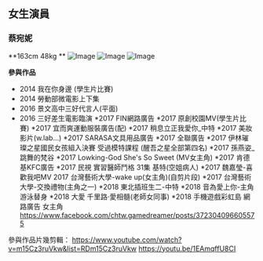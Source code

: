 ## 女生演員

### 蔡宛妮
**163cm  48kg **
![Image](./shinny/ran01.jpg)
![Image](./shinny/ran01.jpg)
![Image](./shinny/ran01.jpg)


**參與作品**
* 2014 我在你身邊 (學生片比賽)
* 2014 勞動部微電影上下集
* 2016 景文高中三好代言人(平面)
* 2016 三好差生電影臨演
*2017 FIN網路廣告
*2017 原創校園MV(學生片比賽)
*2017 宜而爽運動服裝廣告(配)
*2017 稍息立正我愛你_中特
*2017 美妝影片(w.lab...)
*2017 SARASA文具用品廣告
*2017 全聯廣告
*2017 伊林璀璨之星國民女孩組入決賽
受過模特課程 (醒吾之星全部第四名)
*2017 孫燕姿_跳舞的梵谷
*2017 Lowking-God She's So Sweet (MV女主角)
*2017 肯德基KFC廣告
*2017 民視 實習醫師鬥格 31集 基特(空姐病人)
*2017 魏嘉瑩-喜歡我吧MV 
2017 台灣藝術大學-wake up(女主角)(自剪片段) 
*2017 台灣藝術大學-交換禮物(主角之一)
*2018 東北插班生二-中特
*2018 音為愛上你-主角游泳替身
*2018 大愛 千里路·愛相髓(老師女同事)
*2018 手機遊戲彩虹島 網路廣告 女主角 https://www.facebook.com/chtw.gamedreamer/posts/372304096605575 

參與作品片幾剪輯：
https://www.youtube.com/watch?v=m15Cz3ruVkw&list=RDm15Cz3ruVkw 
https://youtu.be/1EAmqffU8CI



